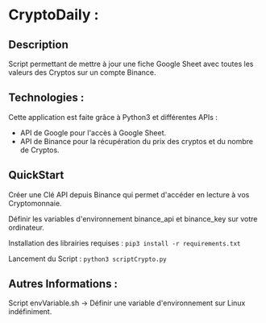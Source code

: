 # CryptoDaily :

## Description

Script permettant de mettre à jour une fiche Google Sheet avec toutes les valeurs des Cryptos sur un compte Binance.

## Technologies :

Cette application est faite grâce à Python3 et différentes APIs :
- API de Google pour l'accès à Google Sheet.
- API de Binance pour la récupération du prix des cryptos et du nombre de Cryptos.

## QuickStart

Créer une Clé API depuis Binance qui permet d'accéder en lecture à vos Cryptomonnaie.

Définir les variables d'environnement binance_api et binance_key sur votre ordinateur.

Installation des librairies requises :
```pip3 install -r requirements.txt```

Lancement du Script :
```python3 scriptCrypto.py```

## Autres Informations :

Script envVariable.sh -> Définir une variable d'environnement sur Linux indéfiniment.

